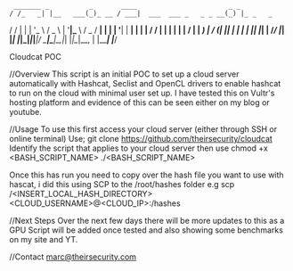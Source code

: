      _______ _          _       ____                       _ _         
    / /_   _| |__   ___(_)_ __ / ___|  ___  ___ _   _ _ __(_) |_ _   _ 
   / /  | | | '_ \ / _ \ | '__|\___ \ / _ \/ __| | | | '__| | __| | | |
  / /   | | | | | |  __/ | |    ___) |  __/ (__| |_| | |  | | |_| |_| |
 /_/    |_| |_| |_|\___|_|_|___|____/ \___|\___|\__,_|_|  |_|\__|\__, |
                          |_____|                                |___/ 


                                                                                                              
Cloudcat POC

//Overview
This script is an initial POC to set up a cloud server automatically with Hashcat, Seclist and OpenCL drivers to enable hashcat to run on the cloud with minimal user set up. I have tested this on Vultr's hosting platform and evidence of this can be seen either on my blog or youtube.

//Usage
To use this first access your cloud server (either through SSH or online terminal)
Use;
git clone https://github.com/theirsecurity/cloudcat
Identify the script that applies to your cloud server then use
chmod +x <BASH_SCRIPT_NAME>
./<BASH_SCRIPT_NAME>

Once this has run you need to copy over the hash file you want to use with hascat, i did this using SCP to the /root/hashes folder e.g
scp /<INSERT_LOCAL_HASH_DIRECTORY> <CLOUD_USERNAME>@<CLOUD_IP>:/hashes

//Next Steps
Over the next few days there will be more updates to this as a GPU Script will be added once tested and also showing some benchmarks on my site and YT.

//Contact
marc@theirsecurity.com
